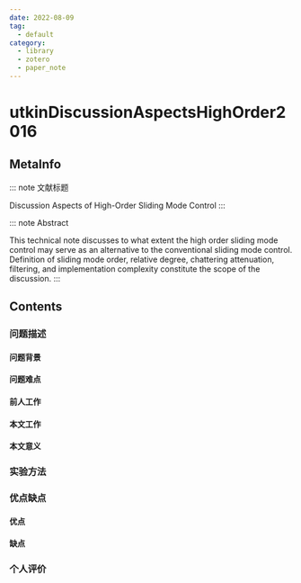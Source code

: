 ```yaml
---
date: 2022-08-09
tag:
  - default
category:
  - library
  - zotero
  - paper_note
---
```



# utkinDiscussionAspectsHighOrder2016

## MetaInfo

::: note 文献标题

 Discussion Aspects of High-Order Sliding Mode Control
:::

::: note Abstract

This technical note discusses to what extent the high order sliding mode control may serve as an alternative to the conventional sliding mode control. Definition of sliding mode order, relative degree, chattering attenuation, filtering, and implementation complexity constitute the scope of the discussion.
:::


## Contents

### 问题描述

#### 问题背景

#### 问题难点

#### 前人工作

#### 本文工作

#### 本文意义

### 实验方法


### 优点缺点

#### 优点

#### 缺点

### 个人评价
